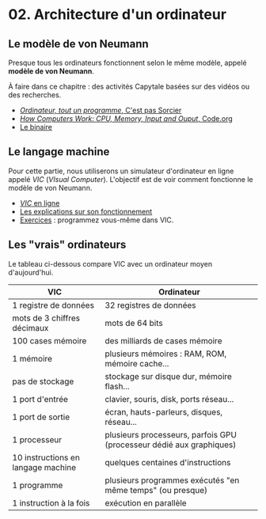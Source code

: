 # 02. Architecture d'un ordinateur

## Le modèle de von Neumann

Presque tous les ordinateurs fonctionnent selon le même modèle, appelé **modèle de von Neumann**.

À faire dans ce chapitre : des activités Capytale basées sur des vidéos ou des recherches.

- [*Ordinateur, tout un programme*, C'est pas Sorcier](https://capytale2.ac-paris.fr/web/c/e83c-620577)
- [*How Computers Work: CPU, Memory, Input and Ouput*, Code.org](https://capytale2.ac-paris.fr/web/c/a72b-33112)
- [Le binaire](https://capytale2.ac-paris.fr/web/c/0633-34390)

## Le langage machine

Pour cette partie, nous utiliserons un simulateur d'ordinateur en ligne appelé *VIC* (*VIsual Computer*). L'objectif est de voir comment fonctionne le modèle de von Neumann.


- [*VIC* en ligne](https://faculty.runi.ac.il/vic/software/computer/)
- [Les explications sur son fonctionnement](02ExplicationsVIC.md)
- [Exercices](02ExercicesVIC.md) : programmez vous-même dans VIC.

## Les "vrais" ordinateurs

Le tableau ci-dessous compare VIC avec un ordinateur moyen d'aujourd'hui.

|  VIC | Ordinateur |
|---|---|
| 1 registre de données | 32 registres de données |
| mots de 3 chiffres décimaux | mots de 64 bits |
| 100 cases mémoire | des milliards de cases mémoire |
| 1 mémoire | plusieurs mémoires : RAM, ROM, mémoire cache... |
| pas de stockage | stockage sur disque dur, mémoire flash... |
| 1 port d'entrée | clavier, souris, disk, ports réseau... |
| 1 port de sortie | écran, hauts-parleurs, disques, réseau... |
| 1 processeur | plusieurs processeurs, parfois GPU (processeur dédié aux graphiques) |
| 10 instructions en langage machine | quelques centaines d'instructions |
| 1 programme | plusieurs programmes exécutés "en même temps" (ou presque) |
| 1 instruction à la fois | exécution en parallèle |


